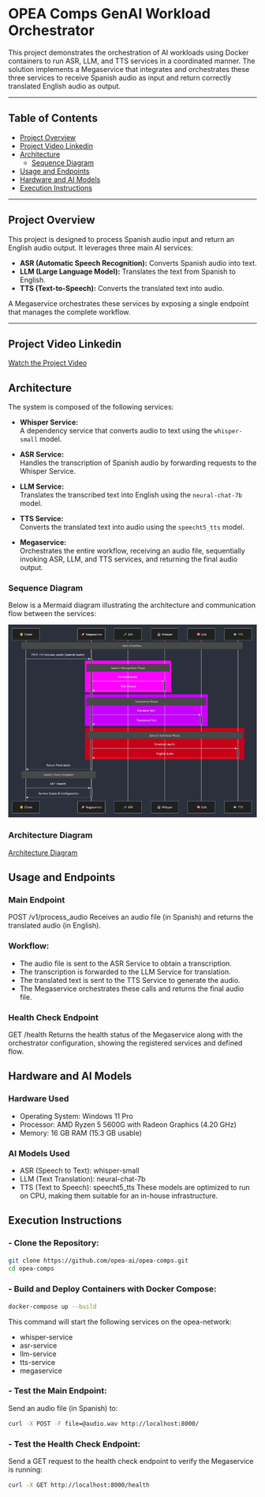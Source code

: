 # OPEA Comps GenAI Workload Orchestrator

This project demonstrates the orchestration of AI workloads using Docker containers to run ASR, LLM, and TTS services in a coordinated manner. The solution implements a Megaservice that integrates and orchestrates these three services to receive Spanish audio as input and return correctly translated English audio as output.

---

## Table of Contents

- [Project Overview](#project-overview)
- [Project Video Linkedin](#project-video-linkedin)
- [Architecture](#architecture)
  - [Sequence Diagram](#sequence-diagram)
- [Usage and Endpoints](#usage-and-endpoints)
- [Hardware and AI Models](#hardware-and-ai-models)
- [Execution Instructions](#execution-instructions)

---

## Project Overview

This project is designed to process Spanish audio input and return an English audio output. It leverages three main AI services:
- **ASR (Automatic Speech Recognition):** Converts Spanish audio into text.
- **LLM (Large Language Model):** Translates the text from Spanish to English.
- **TTS (Text-to-Speech):** Converts the translated text into audio.

A Megaservice orchestrates these services by exposing a single endpoint that manages the complete workflow.

---

## Project Video Linkedin

[Watch the Project Video](https://www.youtube.com/watch?v=FsplQ4NezCo)

## Architecture

The system is composed of the following services:

- **Whisper Service:**  
  A dependency service that converts audio to text using the `whisper-small` model.

- **ASR Service:**  
  Handles the transcription of Spanish audio by forwarding requests to the Whisper Service.

- **LLM Service:**  
  Translates the transcribed text into English using the `neural-chat-7b` model.

- **TTS Service:**  
  Converts the translated text into audio using the `speecht5_tts` model.

- **Megaservice:**  
  Orchestrates the entire workflow, receiving an audio file, sequentially invoking ASR, LLM, and TTS services, and returning the final audio output.

### Sequence Diagram

Below is a Mermaid diagram illustrating the architecture and communication flow between the services:

![Sequence Diagram](./sequence-diagram.png)

### Architecture Diagram

[Architecture Diagram](./architecture-diagram.mmd)

## Usage and Endpoints

### Main Endpoint

 POST /v1/process_audio
 Receives an audio file (in Spanish) and returns the translated audio (in English).

### Workflow:

 - The audio file is sent to the ASR Service to obtain a transcription.
 - The transcription is forwarded to the LLM Service for translation.
 - The translated text is sent to the TTS Service to generate the audio.
 - The Megaservice orchestrates these calls and returns the final audio file.

### Health Check Endpoint

 GET /health
 Returns the health status of the Megaservice along with the orchestrator configuration, showing the registered services and defined flow.

## Hardware and AI Models

### Hardware Used

- Operating System: Windows 11 Pro
- Processor: AMD Ryzen 5 5600G with Radeon Graphics (4.20 GHz)
- Memory: 16 GB RAM (15.3 GB usable)

### AI Models Used

- ASR (Speech to Text): whisper-small
- LLM (Text Translation): neural-chat-7b
- TTS (Text to Speech): speecht5_tts
 These models are optimized to run on CPU, making them suitable for an in-house infrastructure.

## Execution Instructions   

### - Clone the Repository:

```bash
git clone https://github.com/opea-ai/opea-comps.git
cd opea-comps
```

### - Build and Deploy Containers with Docker Compose:

```bash
docker-compose up --build
```

This command will start the following services on the opea-network:

- whisper-service
- asr-service
- llm-service
- tts-service
- megaservice

### - Test the Main Endpoint:

Send an audio file (in Spanish) to:

```bash
curl -X POST -F file=@audio.wav http://localhost:8000/
```

### - Test the Health Check Endpoint:

Send a GET request to the health check endpoint to verify the Megaservice is running:

```bash
curl -X GET http://localhost:8000/health
```
